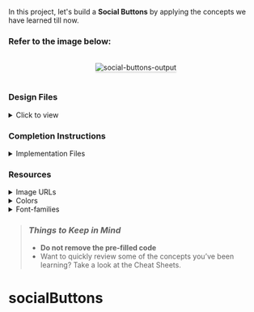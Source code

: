In this project, let's build a **Social Buttons** by applying the concepts we have learned till now.

### Refer to the image below:

<br/>
<div style="text-align: center;">
<img src="https://assets.ccbp.in/frontend/content/react-js/social-buttons-lg-output.png" alt="social-buttons-output" style="max-width:70%;box-shadow:0 2.8px 2.2px rgba(0, 0, 0, 0.12)">
</div>
<br/>

### Design Files

<details>
<summary>Click to view</summary>

- [Extra Small (Size < 576px), Small (Size >= 576px)](https://assets.ccbp.in/frontend/content/react-js/social-buttons-sm-output-v2.png)
- [Medium (Size >= 768px), Large (Size >= 992px) and Extra Large (Size >= 1200px)](https://assets.ccbp.in/frontend/content/react-js/social-buttons-lg-output.png)
</details>

### Completion Instructions

<details>
<summary>Implementation Files</summary>
<br/>

Use these files to complete the implementation:

- `index.js`
- `index.css`
</details>

### Resources

<details>
<summary>Image URLs</summary>

- [https://assets.ccbp.in/frontend/react-js/social-buttons-bg.png](https://assets.ccbp.in/frontend/react-js/social-buttons-bg.png)
</details>

<details>
<summary>Colors</summary>

<br/>

<div style="background-color: #eab308; width: 150px; padding: 10px; color: white">Hex: #eab308</div>
<div style="background-color: #ffffff; width: 150px; padding: 10px; color: black">Hex: #ffffff</div>
<div style="background-color: #1d4ed8; width: 150px; padding: 10px; color: white">Hex: #1d4ed8</div>
<div style="background-color: #323f4b; width: 150px; padding: 10px; color: white">Hex: #323f4b</div>
</details>

<details>
<summary>Font-families</summary>

- Roboto
- Bree Serif
</details>

> ### _Things to Keep in Mind_
>
> - **Do not remove the pre-filled code**
> - Want to quickly review some of the concepts you’ve been learning? Take a look at the Cheat Sheets.
# socialButtons
